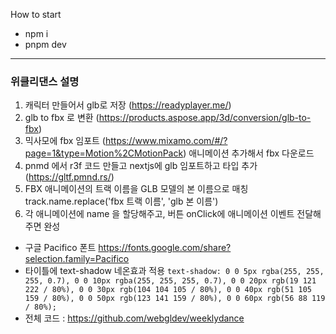 How to start
- npm i
- pnpm dev

***

### 위클리댄스 설명

1. 캐릭터 만들어서 glb로 저장 (https://readyplayer.me/)
2. glb to fbx 로 변환 (https://products.aspose.app/3d/conversion/glb-to-fbx)
3. 믹사모에 fbx 임포트 (https://www.mixamo.com/#/?page=1&type=Motion%2CMotionPack) 애니메이션 추가해서 fbx 다운로드
4. pnmd 에서 r3f 코드 만들고 nextjs에 glb 임포트하고 타입 추가 (https://gltf.pmnd.rs/)
5. FBX 애니메이션의 트랙 이름을 GLB 모델의 본 이름으로 매칭 track.name.replace('fbx 트랙 이름', 'glb 본 이름')
6. 각 애니메이션에 name 을 할당해주고, 버튼 onClick에 애니메이션 이벤트 전달해주면 완성

- 구글 Pacifico 폰트 https://fonts.google.com/share?selection.family=Pacifico
- 타이틀에 text-shadow 네온효과 적용
`text-shadow: 0 0 5px rgba(255, 255, 255, 0.7), 0 0 10px rgba(255, 255, 255, 0.7), 0 0 20px rgb(19 121 222 / 80%), 0 0 30px rgb(104 104 105 / 80%), 0 0 40px rgb(51 105 159 / 80%), 0 0 50px rgb(123 141 159 / 80%), 0 0 60px rgb(56 88 119 / 80%);`
- 전체 코드 : https://github.com/webgldev/weeklydance


